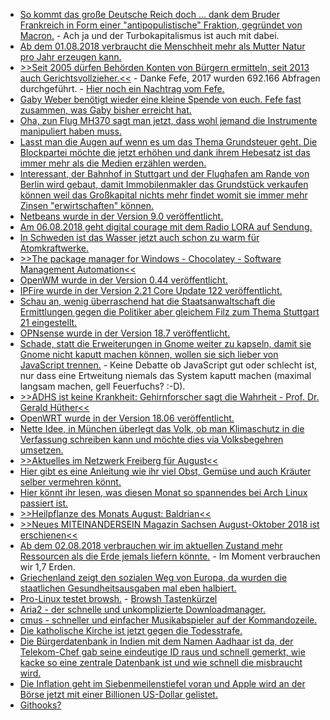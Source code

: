 * [So kommt das große Deutsche Reich doch ... dank dem Bruder Frankreich in Form einer "antipopulistische" Fraktion, gegründet von Macron.](https://www.heise.de/tp/features/Macron-plant-neue-antipopulistische-Fraktion-im-Europaparlament-4122499.html) - Ach ja und der Turbokapitalismus ist auch mit dabei.
* [Ab dem 01.08.2018 verbraucht die Menschheit mehr als Mutter Natur pro Jahr erzeugen kann.](http://www.sonnenseite.com/de/umwelt/erdueberlastungstag-deutschland-wirtschaftet-als-gaebe-es-drei-erden.html)
* [>>Seit 2005 dürfen Behörden Konten von Bürgern ermitteln, seit 2013 auch Gerichtsvollzieher.<<](https://blog.fefe.de/?ts=a5a00c4d) - Danke Fefe, 2017 wurden 692.166 Abfragen durchgeführt. - [Hier noch ein Nachtrag vom Fefe.](https://blog.fefe.de/?ts=a5a1f990)
* [Gaby Weber benötigt wieder eine kleine Spende von euch. Fefe fast zusammen, was Gaby bisher erreicht hat.](https://blog.fefe.de/?ts=a5a01eef)
* [Oha, zun Flug MH370 sagt man jetzt, dass wohl jemand die Instrumente manipuliert haben muss.](https://blog.fefe.de/?ts=a5a02565)
* [Lasst man die Augen auf wenn es um das Thema Grundsteuer geht. Die Blockpartei möchte die jetzt erhöhen und dank ihrem Hebesatz ist das immer mehr als die Medien erzählen werden.](https://de.wikipedia.org/wiki/Grundsteuer_(Deutschland))
* [Interessant, der Bahnhof in Stuttgart und der Flughafen am Rande von Berlin wird gebaut, damit Immobilenmakler das Grundstück verkaufen können weil das Großkapital nichts mehr findet womit sie immer mehr Zinsen "erwirtschaften" können.](https://www.neopresse.com/wirtschaft/warum-die-grossprojekte-wie-stuttgart-21-und-berliner-flughafen-absichtlich-ein-milliardengeschaeft-sind/)
* [Netbeans wurde in der Version 9.0 veröffentlicht.](https://www.pro-linux.de/news/1/26140/netbeans-90-erschienen.html)
* [Am 06.08.2018 geht digital courage mit dem Radio LORA auf Sendung.](https://digitalcourage.de/blog/2018/digitalcourage-pilotsendung-bei-radio-lora)
* [In Schweden ist das Wasser jetzt auch schon zu warm für Atomkraftwerke.](https://blog.fefe.de/?ts=a5a1a4c3)
* [>>The package manager for Windows - Chocolatey - Software Management Automation<<](https://chocolatey.org/)
* [OpenWM wurde in der Version 0.44 veröffentlicht.](https://www.pro-linux.de/news/1/26142/openmw-044-mit-zahlreichen-neuerungen.html)
* [IPFire wurde in der Version 2.21 Core Update 122 veröffentlicht.](https://www.pro-linux.de/news/1/26144/ipfire-221-aktualisiert-den-kernel.html)
* [Schau an, wenig überraschend hat die Staatsanwaltschaft die Ermittlungen gegen die Politiker aber gleichem Filz zum Thema Stuttgart 21 eingestellt.](https://blog.fefe.de/?ts=a59e6054)
* [OPNsense wurde in der Version 18.7 veröffentlicht.](https://www.phoronix.com/scan.php?page=news_item&px=OPNsense-18.7-Released)
* [Schade, statt die Erweiterungen in Gnome weiter zu kapseln, damit sie Gnome nicht kaputt machen können, wollen sie sich lieber von JavaScript trennen.](https://www.phoronix.com/scan.php?page=news_item&px=GNOME-Shell-JS-Exts-Problems) - Keine Debatte ob JavaScript gut oder schlecht ist, nur dass eine Ertweitung niemals das System kaputt machen (maximal langsam machen, gell Feuerfuchs? :-D).
* [>>ADHS ist keine Krankheit: Gehirnforscher sagt die Wahrheit - Prof. Dr. Gerald Hüther<<](https://www.welt-im-wandel.tv/video/adhs-ist-keine-krankheit-gehirnforscher-sagt-die-wahrheit/)
* [OpenWRT wurde in der Version 18.06 veröffentlicht.](https://www.phoronix.com/scan.php?page=news_item&px=OpenWRT-18.06-Released)
* [Nette Idee, in München überlegt das Volk, ob man Klimaschutz in die Verfassung schreiben kann und möchte dies via Volksbegehren umsetzen.](http://www.sonnenseite.com/de/politik/volksbegehren-klimaschutz-in-die-verfassung-angekuendigt.html)
* [>>Aktuelles im Netzwerk Freiberg für August<<](https://bio-erzgebirge.de/wp/?p=15737)
* [Hier gibt es eine Anleitung wie ihr viel Obst, Gemüse und auch Kräuter selber vermehren könnt.](https://www.careelite.de/lebensmittel-vermehren-nachwachsen-lassen/)
* [Hier könnt ihr lesen, was diesen Monat so spannendes bei Arch Linux passiert ist.](https://vdwaa.nl/arch-monthly-july.html)
* [>>Heilpflanze des Monats August: Baldrian<<](https://bio-erzgebirge.de/wp/?p=15751)
* [>>Neues MITEINANDERSEIN Magazin Sachsen August-Oktober 2018 ist erschienen<<](https://bio-erzgebirge.de/wp/?p=15766)
* [Ab dem 02.08.2018 verbrauchen wir im aktuellen Zustand mehr Ressourcen als die Erde jemals liefern könnte.](https://netzfrauen.org/2018/08/02/earth-overshoot-day/) - Im Moment verbrauchen wir 1,7 Erden.
* [Griechenland zeigt den sozialen Weg von Europa, da wurden die staatlichen Gesundheitsausgaben mal eben halbiert.](https://www.maskenfall.de/?p=12739)
* [Pro-Linux testet browsh.](https://www.pro-linux.de/artikel/2/1941/browsh-textbasiertes-browsen-im-terminal.html) - [Browsh Tastenkürzel](https://www.brow.sh/docs/keybindings/)
* [Aria2 - der schnelle und unkomplizierte Downloadmanager.](https://aria2.github.io/)
* [cmus - schneller und einfacher Musikabspieler auf der Kommandozeile.](https://cmus.github.io/)
* [Die katholische Kirche ist jetzt gegen die Todesstrafe.](https://blog.fefe.de/?ts=a59dcfc7)
* [Die Bürgerdatenbank in Indien mit dem Namen Aadhaar ist da, der Telekom-Chef gab seine eindeutige ID raus und schnell gemerkt, wie kacke so eine zentrale Datenbank ist und wie schnell die misbraucht wird.](https://blog.fefe.de/?ts=a59dd2e3)
* [Die Inflation geht im Siebenmeilenstiefel voran und Apple wird an der Börse jetzt mit einer Billionen US-Dollar gelistet.](https://blog.fefe.de/?ts=a59dea8f)
* [Githooks?](https://github.com/rycus86/githooks)
